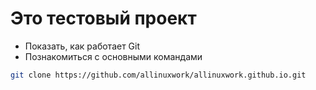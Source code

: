 # Это тестовый проект

+ Показать, как работает Git 
+ Познакомиться с основными командами

```bash
git clone https://github.com/allinuxwork/allinuxwork.github.io.git
```
[My page on Gighub]:https://allinuxwork.github.io
